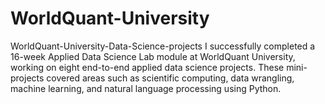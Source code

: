 # WorldQuant-University
WorldQuant-University-Data-Science-projects
I successfully completed a 16-week Applied Data Science Lab module at WorldQuant University, working on eight end-to-end applied data science projects. These mini-projects covered areas such as scientific computing, data wrangling, machine learning, and natural language processing using Python.

